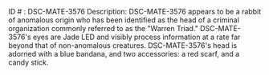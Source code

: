 ID # : DSC-MATE-3576
Description: DSC-MATE-3576 appears to be a rabbit of anomalous origin who has been identified as the head of a criminal organization commonly referred to as the "Warren Triad." DSC-MATE-3576's eyes are Jade LED and visibly process information at a rate far beyond that of non-anomalous creatures. DSC-MATE-3576's head is adorned with a blue bandana, and two accessories: a red scarf, and a candy stick.